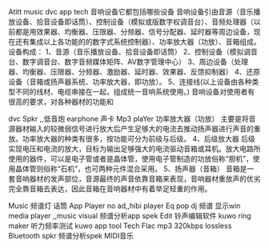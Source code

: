 Atitt  music dvc app tech
音响设备它都包括哪些设备
音响设备引由音源（音乐播放设备、拾音设备即话筒）、控制设备（模拟或版数字权调音台）、音频处理器（以前都是用效果器、均衡器、压限器、分频器、信号分配器、延时器等周边设备，现在还有集成以上各功能的的数字式系统控制器）、功率放大器（功放）、音箱组成。
设备构成：
1、音源（音乐播放设备、拾音设备即话筒）
2、控制设备（模拟调音台、数字调音台、数字音频媒体矩阵、AV数字管理中心）
3、周边设备（处理器、均衡器、压限器、分频器、激励器、延时器、效果器、反馈抑制器）
4、还原设备（音箱或扬声器系统、功率放大器，即功放）。
5、连接线(以上设备由各种类型不同的线材、电缆串接在一起，组成统一音响系统使用。)
音响设备对使用者有很高的要求，对各种器材的功能和

dvc
Spkr  ,,低音炮
earphone
声卡
Mp3 plaYer
功率放大器（功放）
主要是将音源器材输入的较微弱信号进行放大后产生足够大的电流去推动扬声器进行声音的重放。功率放大器的种类有很多，按功能可分为前级与后级。
4、后级放大器
后级实现电压和电流的放大，目标为输出足够强大的电流驱动音箱或耳机。放大电路所使用的器件，可以是电子管或者是晶体管，使用电子管制造的功放俗称“胆机”，使用晶体管则俗称“石机”，也可两种元件混合采用。
5、扬声器（音箱）
音箱是一套音响器材的发声部位，音源最终的声音依靠音箱来表现，音响器材重放声的优劣完全靠音箱去表达，因此音箱在音响器材中有着举足轻重的作用。

Music 频谱灯
话筒
App
Player no ad,,hibi player
Eq pop dj
频谱 显示win media player ,,music visual
频谱分析app spek
Edit  铃声编辑软件  kuwo ring maker
听力频率测试 kuwo app tool
Tech
Flac mp3 320kbps  lossless
Bluetooth spkr
频谱分析spek
MIDI音乐

